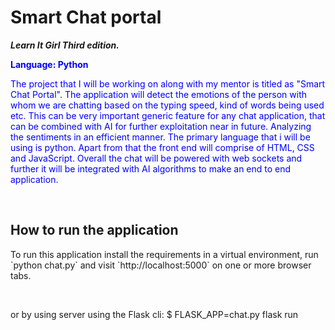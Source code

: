 Smart Chat portal 
===================

<strong><em>Learn It Girl Third edition.</em></strong>
<div style="color:#0000FF">
<strong>Language: Python</strong>
  
The project that I will be working on along with my mentor is titled as "Smart Chat Portal". 
The application will detect the emotions of the person with whom we are chatting based on the typing speed, kind of words being used etc. This can be very important generic feature for any chat application, that can be combined with AI for further exploitation near in future. Analyzing the sentiments in an efficient manner. 
The primary language that i will be using is python. 
Apart from that the front end will comprise of HTML, CSS and JavaScript. 
Overall the chat will be powered with web sockets and further it will be integrated with AI algorithms to make an end to end application.
</div><br>

<h2> How to run the application </h2>

<p>To run this application install the requirements in a virtual environment, run `python chat.py` and visit `http://localhost:5000` on one or more browser tabs.</p> <br>

<p>or by using server using the Flask cli: $ FLASK_APP=chat.py flask run</p>
